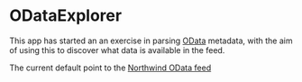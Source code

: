ODataExplorer
=============

This app has started an an exercise in parsing [OData](http://odata.org) metadata, with the aim of using this to discover what data is available in the feed.

The current default point to the [Northwind OData feed](http://services.odata.org/V3/Northwind/Northwind.svc) 
